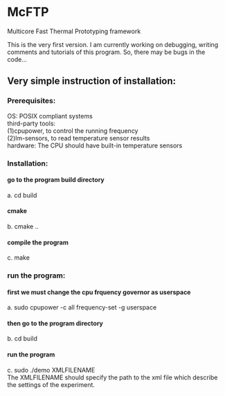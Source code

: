 # McFTP
Multicore Fast Thermal Prototyping framework

This is the very first version. I am currently working on debugging, writing 
comments and tutorials of this program. So, there may be bugs in the code...

## Very simple instruction of installation:  

### Prerequisites:
OS: POSIX compliant systems  
third-party tools:    
    (1)cpupower, to control the running frequency  
    (2)lm-sensors, to read temperature sensor results  
hardware: The CPU should have built-in temperature sensors  

### Installation:
#### go to the program build directory
a. cd build
#### cmake
b. cmake ..
#### compile the program 
c. make

### run the program:
#### first we must change the cpu frquency governor as userspace
a. sudo cpupower -c all frequency-set -g userspace 
#### then go to the program directory
b. cd build
#### run the program 
c. sudo ./demo XMLFILENAME  
The XMLFILENAME should specify the path to the xml file which describe the settings of
the experiment.


    
